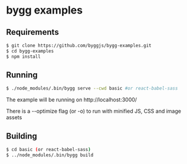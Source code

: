 # bygg examples

## Requirements

```bash
$ git clone https://github.com/byggjs/bygg-examples.git
$ cd bygg-examples
$ npm install
```

## Running

```bash
$ ./node_modules/.bin/bygg serve --cwd basic #or react-babel-sass
```

The example will be running on http://localhost:3000/

There is a --optimize flag (or -o) to run with minified JS, CSS and image assets

## Building

```bash
$ cd basic (or react-babel-sass)
$ ../node_modules/.bin/bygg build
```


